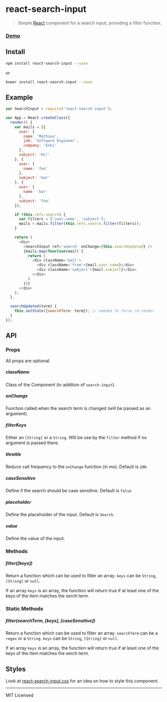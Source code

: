 # react-search-input

> Simple [React](http://facebook.github.io/react/index.html) component for a search input, providing a filter function.

### [Demo](https://enki-com.github.io/react-search-input)

## Install

```bash
npm install react-search-input --save
```

or

```bash
bower install react-search-input --save
```

## Example

```javascript
var SearchInput = require('react-search-input');

var App = React.createClass({
  render() {
    var mails = [{
      user: {
        name: 'Mathieu',
        job: 'Software Engineer',
        company: 'Enki'
      },
      subject: 'Hi!'
    }, {
      user: {
        name: 'foo'
      },
      subject: 'bar'
    }, {
      user: {
        name: 'bar'
      },
      subject: 'foo'
    }];

    if (this.refs.search) {
      var filters = ['user.name', 'subject'];
      mails = mails.filter(this.refs.search.filter(filters));
    }

    return (
      <div>
        <SearchInput ref='search' onChange={this.searchUpdated} />
        {mails.map(function(mail) {
          return (
            <div className='mail'>
              <div className='from'>{mail.user.name}</div>
              <div className='subject'>{mail.subject}</div>
            </div>
          )
        })}
      </div>
    );
  },

  searchUpdated(term) {
    this.setState({searchTerm: term}); // needed to force re-render
  }
});
```

## API

### Props

All props are optional.

##### className

Class of the Component (in addition of `search-input`).

##### onChange

Function called when the search term is changed (will be passed as an argument).

##### filterKeys

Either an `[String]` or a `String`. Will be use by the `filter` method if no argument is passed there.

##### throttle

Reduce call frequency to the `onChange` function (in ms). Default is `200`.

##### caseSensitive

Define if the search should be case sensitive. Default is `false`

##### placeholder

Define the placeholder of the input. Default is `Search`.

##### value

Define the value of the input.

### Methods

##### filter([keys])

Return a function which can be used to filter an array. `keys` can be `String`, `[String]` or `null`.

If an array `keys` is an array, the function will return true if at least one of the keys of the item matches the serch term.

### Static Methods

##### filter(searchTerm, [keys], [caseSensitive])

Return a function which can be used to filter an array. `searchTerm` can be a `regex` or a `String`. `keys` can be `String`, `[String]` or `null`.

If an array `keys` is an array, the function will return true if at least one of the keys of the item matches the serch term.

## Styles

Look at [react-search-input.css](https://github.com/mathieudutour/react-search-input/blob/master/react-search-input.css) for an idea on how to style this component.

---

MIT Licensed

